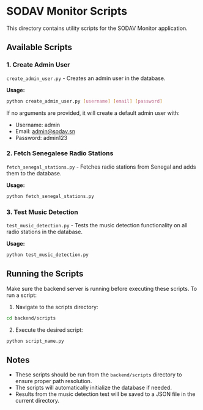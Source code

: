 # SODAV Monitor Scripts

This directory contains utility scripts for the SODAV Monitor application.

## Available Scripts

### 1. Create Admin User
`create_admin_user.py` - Creates an admin user in the database.

**Usage:**
```bash
python create_admin_user.py [username] [email] [password]
```

If no arguments are provided, it will create a default admin user with:
- Username: admin
- Email: admin@sodav.sn
- Password: admin123

### 2. Fetch Senegalese Radio Stations
`fetch_senegal_stations.py` - Fetches radio stations from Senegal and adds them to the database.

**Usage:**
```bash
python fetch_senegal_stations.py
```

### 3. Test Music Detection
`test_music_detection.py` - Tests the music detection functionality on all radio stations in the database.

**Usage:**
```bash
python test_music_detection.py
```

## Running the Scripts

Make sure the backend server is running before executing these scripts. To run a script:

1. Navigate to the scripts directory:
```bash
cd backend/scripts
```

2. Execute the desired script:
```bash
python script_name.py
```

## Notes

- These scripts should be run from the `backend/scripts` directory to ensure proper path resolution.
- The scripts will automatically initialize the database if needed.
- Results from the music detection test will be saved to a JSON file in the current directory. 